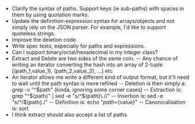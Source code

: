 - Clarify the syntax of paths. Support keys (ie sub-paths) with spaces in them by using quotation marks.
- Update the definition-expression syntax for arrays/objects and not simply rely on the JSON parser. For example, I'd like to support quoteless strings.
- Improve the deletion code.
- Write spec tests, especially for paths and expressions.
- Can I support binary/octal/hexadecimal in my integer class?
- Extract and Delete are two sides of the same coin.
-- Any chance of writing an iterator converting the hash into an array of 2-tuple [(path_1,value_1), (path_2,value_2), ...] etc
- An iterator allows me write a different kind of output format, but it'll need to wait until the path syntax is more refined
-- Deletion is then simply a: grep -v "^$path" (kinda, ignoring some corner cases)
-- Extraction is: grep "^${path}" | sed -e "s/^${path}\.//"
-- Insertion is: sed -e "s/^/${path}./"
-- Definition is: echo "${path}=${value}"
-- Canonicalisation is: sort
- I think extract should also accept a list of paths